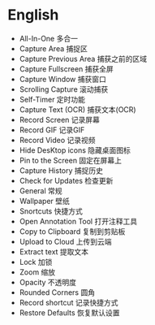 # English

- All-In-One 多合一
- Capture Area 捕捉区
- Capture Previous Area 捕获之前的区域
- Capture Fullscreen 捕获全屏
- Capture Window 捕获窗口
- Scrolling Capture 滚动捕获
- Self-Timer 定时功能
- Capture Text (OCR) 捕获文本(OCR)
- Record Screen 记录屏幕
- Record GIF 记录GIF
- Record Video 记录视频
- Hide DesKtop icons 隐藏桌面图标
- Pin to the Screen 固定在屏幕上
- Capture History 捕捉历史
- Check for Updates 检查更新
- General 常规
- Wallpaper 壁纸
- Snortcuts 快捷方式
- Open Annotation Tool 打开注释工具
- Copy to Clipboard 复制到剪贴板
- Upload to Cloud 上传到云端
- Extract text 提取文本
- Lock 加锁
- Zoom 缩放
- Opacity 不透明度
- Rounded Corners 圆角
- Record shortcut 记录快捷方式
- Restore Defaults 恢复默认设置
